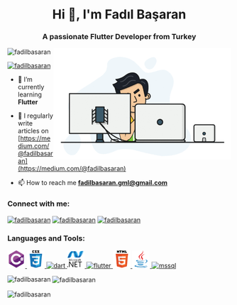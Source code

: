 <h1 align="center">Hi 👋, I'm Fadıl Başaran</h1>
<h3 align="center">A passionate Flutter Developer from Turkey</h3>

<img align="right" alt="Coding" width="400" src="code-developer.gif">

<p align="left"> <img src="https://komarev.com/ghpvc/?username=fadilbasaran&label=Profile%20views&color=0e75b6&style=flat" alt="fadilbasaran" /> </p>
<p align="left"> <a href="https://twitter.com/fadilbasaran" target="blank"><img src="https://img.shields.io/twitter/follow/fadilbasaran?logo=twitter&style=for-the-badge" alt="fadilbasaran" /></a> </p>

- 🌱 I’m currently learning **Flutter**

- 📝 I regularly write articles on [https://medium.com/@fadilbasaran](https://medium.com/@fadilbasaran)
- 📫 How to reach me **fadilbasaran.gml@gmail.com**

<h3 align="left">Connect with me:</h3>
<p align="left">
<a href="https://twitter.com/fadilbasaran" target="blank"><img align="center" src="https://raw.githubusercontent.com/rahuldkjain/github-profile-readme-generator/master/src/images/icons/Social/twitter.svg" alt="fadilbasaran" height="30" width="40" /></a>
<a href="https://linkedin.com/in/fadıl-başaran-a58932155" target="blank"><img align="center" src="https://raw.githubusercontent.com/rahuldkjain/github-profile-readme-generator/master/src/images/icons/Social/linked-in-alt.svg" alt="fadilbasaran" height="30" width="40" /></a>
<a href="https://instagram.com/fadilbasaran" target="blank"><img align="center" src="https://raw.githubusercontent.com/rahuldkjain/github-profile-readme-generator/master/src/images/icons/Social/instagram.svg" alt="fadilbasaran" height="30" width="40" /></a>
</p>

<h3 align="left">Languages and Tools:</h3>
<p align="left"> <a href="https://www.w3schools.com/cs/" target="_blank" rel="noreferrer"> <img src="https://raw.githubusercontent.com/devicons/devicon/master/icons/csharp/csharp-original.svg" alt="csharp" width="40" height="40"/> </a> <a href="https://www.w3schools.com/css/" target="_blank" rel="noreferrer"> <img src="https://raw.githubusercontent.com/devicons/devicon/master/icons/css3/css3-original-wordmark.svg" alt="css3" width="40" height="40"/> </a> <a href="https://dart.dev" target="_blank" rel="noreferrer"> <img src="https://www.vectorlogo.zone/logos/dartlang/dartlang-icon.svg" alt="dart" width="40" height="40"/> </a> <a href="https://dotnet.microsoft.com/" target="_blank" rel="noreferrer"> <img src="https://raw.githubusercontent.com/devicons/devicon/master/icons/dot-net/dot-net-original-wordmark.svg" alt="dotnet" width="40" height="40"/> </a> <a href="https://flutter.dev" target="_blank" rel="noreferrer"> <img src="https://www.vectorlogo.zone/logos/flutterio/flutterio-icon.svg" alt="flutter" width="40" height="40"/> </a> <a href="https://www.w3.org/html/" target="_blank" rel="noreferrer"> <img src="https://raw.githubusercontent.com/devicons/devicon/master/icons/html5/html5-original-wordmark.svg" alt="html5" width="40" height="40"/> </a> <a href="https://www.java.com" target="_blank" rel="noreferrer"> <img src="https://raw.githubusercontent.com/devicons/devicon/master/icons/java/java-original.svg" alt="java" width="40" height="40"/> </a> <a href="https://www.microsoft.com/en-us/sql-server" target="_blank" rel="noreferrer"> <img src="https://www.svgrepo.com/show/303229/microsoft-sql-server-logo.svg" alt="mssql" width="40" height="40"/> </a> </p>

<p><img align="left" src="https://github-readme-stats.vercel.app/api/top-langs?username=fadilbasaran&show_icons=true&locale=en&layout=compact" alt="fadilbasaran" /></p>

<p>&nbsp;<img align="center" src="https://github-readme-stats.vercel.app/api?username=fadilbasaran&show_icons=true&locale=en" alt="fadilbasaran" /></p>

<p><img align="center" src="https://github-readme-streak-stats.herokuapp.com/?user=fadilbasaran&" alt="fadilbasaran" /></p>

